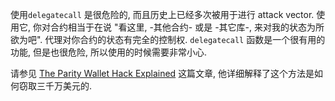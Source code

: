 使用`delegatecall` 是很危险的, 而且历史上已经多次被用于进行 attack vector. 使用它, 你对合约相当于在说 "看这里, -其他合约- 或是 -其它库-, 来对我的状态为所欲为吧". 代理对你合约的状态有完全的控制权. `delegatecall` 函数是一个很有用的功能, 但是也很危险, 所以使用的时候需要非常小心.


请参见 [The Parity Wallet Hack Explained](https://blog.openzeppelin.com/on-the-parity-wallet-multisig-hack-405a8c12e8f7) 这篇文章, 他详细解释了这个方法是如何窃取三千万美元的.
